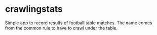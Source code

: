 crawlingstats
=============

Simple app to record results of football table matches. The name comes from the common rule to have to crawl under the table.
